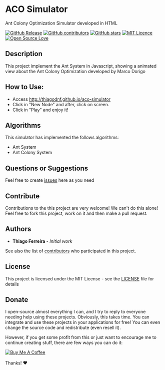 # ACO Simulator

Ant Colony Optimization Simulator developed in HTML

[![GitHub Release](https://img.shields.io/github/release/thiagodnf/aco-simulator.svg)](https://github.com/thiagodnf/aco-simulator/releases/latest)
[![GitHub contributors](https://img.shields.io/github/contributors/thiagodnf/aco-simulator.svg)](https://github.com/thiagodnf/aco-simulator/graphs/contributors)
[![GitHub stars](https://img.shields.io/github/stars/thiagodnf/aco-simulator.svg)](https://github.com/almende/thiagodnf/aco-simulator)
[![MIT Licence](https://badges.frapsoft.com/os/mit/mit.svg?v=103)](https://opensource.org/licenses/mit-license.php)
[![Open Source Love](https://badges.frapsoft.com/os/v1/open-source.svg?v=103)](https://github.com/ellerbrock/open-source-badges/)

## Description

This project implement the Ant System in Javascript, showing a animated view about the Ant Colony Optimization developed by Marco Dorigo

## How to Use:

- Access http://thiagodnf.github.io/aco-simulator
- Click in "New Node" and after, click on screen.
- Click in "Play" and enjoy it!

## Algorithms

This simulator has implemented the follows algorithms:

- Ant System
- Ant Colony System

## Questions or Suggestions

Feel free to create <a href="https://github.com/thiagodnf/aco-simulator/issues">issues</a> here as you need

## Contribute

Contributions to the this project are very welcome! We can't do this alone! Feel free to fork this project, work on it and then make a pull request.

## Authors

* **Thiago Ferreira** - *Initial work*

See also the list of [contributors](https://github.com/thiagodnf/aco-simulator/graphs/contributors) who participated in this project.

## License

This project is licensed under the MIT License - see the [LICENSE](LICENSE) file for details

## Donate

I open-source almost everything I can, and I try to reply to everyone needing help using these projects. Obviously, this takes time. You can integrate and use these projects in your applications for free! You can even change the source code and redistribute (even resell it).

However, if you get some profit from this or just want to encourage me to continue creating stuff, there are few ways you can do it:

<a href="https://www.buymeacoffee.com/thiagodnf" target="_blank">
  <img src="https://www.buymeacoffee.com/assets/img/guidelines/download-assets-sm-2.svg" alt="Buy Me A Coffee">
</a>
<br/>
<br/>
Thanks! ❤️
